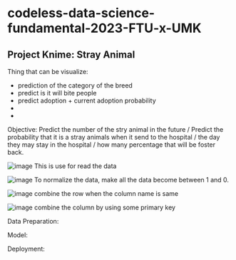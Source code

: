 # codeless-data-science-fundamental-2023-FTU-x-UMK

## Project Knime: Stray Animal

Thing that can be visualize: 
- prediction of the category of the breed
- predict is it will bite people
- predict adoption + current adoption probability
- 
- 

Objective: Predict the number of the stry animal in the future / Predict the probability that it is a stray animals when it send to the hospital / the day they may stay in the hospital / how many percentage that will be foster back. 

![image](https://github.com/AaronTeah/codeless-data-science-fundamental-2023-FTU-x-UMK/assets/69444412/7519e3ea-2880-46be-9f37-142419294e9a)
This is use for read the data

![image](https://github.com/AaronTeah/codeless-data-science-fundamental-2023-FTU-x-UMK/assets/69444412/78e750cc-9361-4c32-9a1f-befd25ff8adc)
To normalize the data, make all the data become between 1 and 0. 

![image](https://github.com/AaronTeah/codeless-data-science-fundamental-2023-FTU-x-UMK/assets/69444412/aa2f0266-d26d-4836-91d9-897e5569ef2d)
combine the row when the column name is same

![image](https://github.com/AaronTeah/codeless-data-science-fundamental-2023-FTU-x-UMK/assets/69444412/3addf2aa-a57a-4275-b801-3ffd034ef82c)
combine the column by using some primary key 


Data Preparation: 


Model: 


Deployment: 





